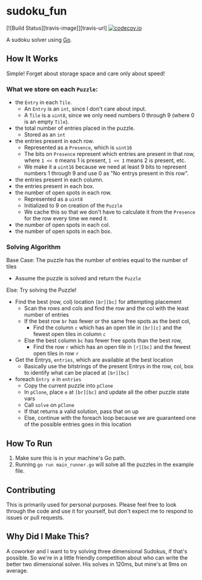 # sudoku_fun
[![Build Status][travis-image]][travis-url] [![codecov.io](https://codecov.io/github/joshprzybyszewski/sudoku_fun/coverage.svg?branch=master)](https://codecov.io/gh/joshprzybyszewski/sudoku_fun/codecov.io?branch=master)

A sudoku solver using [Go](https://golang.org/).

## How It Works
Simple! Forget about storage space and care only about speed!

### What we store on each `Puzzle`:
 - the `Entry` in each `Tile`.
   - An `Entry` is an `int`, since I don't care about input.
   - A `Tile` is a `uint8`, since we only need numbers 0 through 9 (where 0 is an empty `Tile`).
 - the total number of entries placed in the puzzle.
   - Stored as an `int`
 - the entries present in each row.
   - Represented as a `Presence`, which is `uint16`
   - The bits on `Presence` represent which entries are present in that row, where `1 << 0` means 1 is present, `1 << 1` means 2 is present, etc.
   - We make it a `uint16` because we need at least 9 bits to represent numbers 1 through 9 and use 0 as "No entrys present in this row".
 - the entries present in each column.
 - the entries present in each box.
 - the number of open spots in each row.
   - Represented as a `uint8`
   - Initialized to 9 on creation of the `Puzzle`
   - We cache this so that we don't have to calculate it from the `Presence` for the row every time we need it.
 - the number of open spots in each col.
 - the number of open spots in each box.
 
### Solving Algorithm
 Base Case: The puzzle has the number of entries equal to the number of tiles
  - Assume the puzzle is solved and return the `Puzzle`
  
 Else: Try solving the Puzzle!
  - Find the best (row, col) location `[br][bc]` for attempting placement
    - Scan the rows and cols and find the row and the col with the least number of entries
    - If the best row `br` has fewer or the same free spots as the best col,
      - Find the column `c` which has an open tile in `[br][c]` and the fewest open tiles in column `c`
    - Else the best column `bc` has fewer free spots than the best row,
      - Find the row `r` which has an open tile in `[r][bc]` and the fewest open tiles in row `r`
  - Get the Entrys, `entries`, which are available at the best location
    - Basically use the bitstrings of the present Entrys in the row, col, box to identify what can be placed at `[br][bc]`
  - foreach `Entry e` in `entries`
    - Copy the current puzzle into `pClone`
    - In `pClone`, place `e` at `[br][bc]` and update all the other puzzle state vars
    - Call `solve` on `pClone`
    - If that returns a valid solution, pass that on up
    - Else, continue with the foreach loop because we are guaranteed one of the possible entries goes in this location

## How To Run
 1. Make sure this is in your machine's Go path.
 2. Running `go run main_runner.go` will solve all the puzzles in the example file.
 
## Contributing
 This is primarily used for personal purposes. Please feel free to look through the code and use it for yourself, but don't expect me to respond to issues or pull requests.
 
## Why Did I Make This?
 A coworker and I want to try solving three dimensional Sudokus, if that's possible. So we're in a little friendly competition about who can write the better two dimensional solver. His solves in 120ms, but mine's at 9ms on average.
